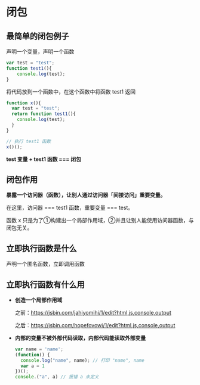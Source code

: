 # 闭包



## 最简单的闭包例子

声明一个变量，声明一个函数

```javascript
var test = "test";
function test1(){
	console.log(test);
}
```

将代码放到一个函数中，在这个函数中将函数 test1 返回

```javascript
function x(){
  var test = "test";
  return function test1(){
  	console.log(test);
  }
}

// 执行 test1 函数
x()();
```

**test 变量 + test1 函数 === 闭包**

## 闭包作用

**暴露一个访问器（函数），让别人通过访问器「间接访问」重要变量。**

在这里，访问器 === test1 函数，重要变量 === test。

函数 x 只是为了①构建出一个局部作用域，②并且让别人能使用访问器函数，与闭包无关。





## 立即执行函数是什么

声明一个匿名函数，立即调用函数

## 立即执行函数有什么用

- **创造一个局部作用域**

  之前：https://jsbin.com/jahiyomihi/1/edit?html,js,console,output

  之后：https://jsbin.com/hopefovowi/1/edit?html,js,console,output

- **内部的变量不被外部代码读取，内部代码能读取外部变量**

  ```javascript
  var name = 'name';
  (function() {
    console.log("name", name); // 打印 "name", name
    var a = 1
  })();
  console.("a", a) // 报错 a 未定义
  ```

  